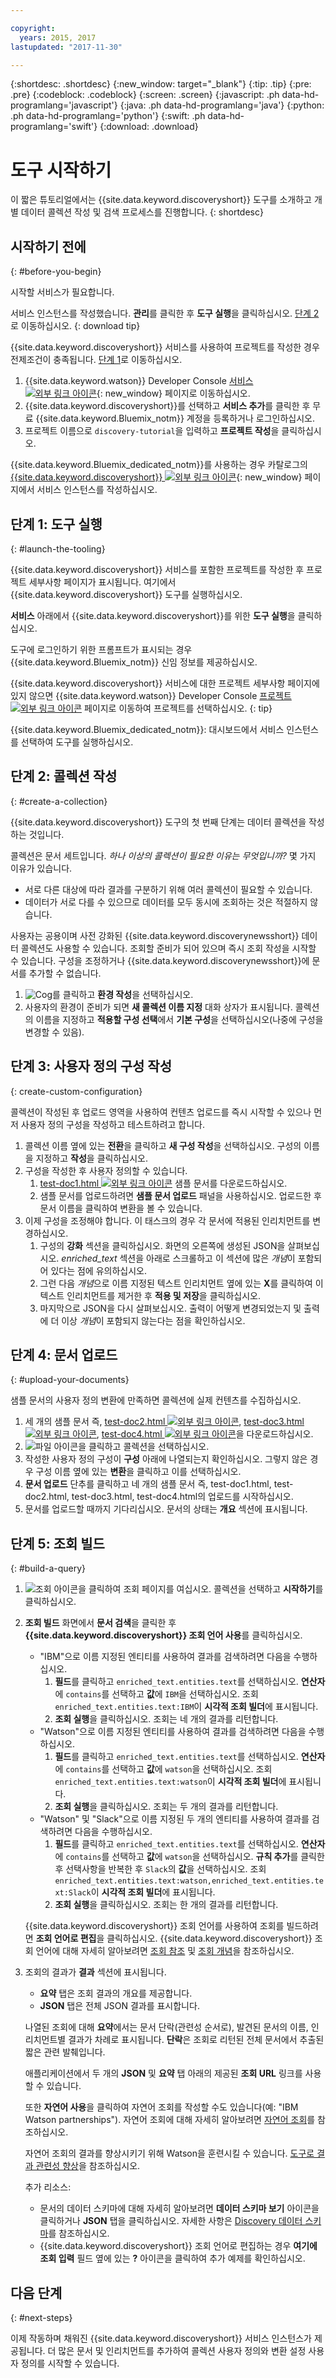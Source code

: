 ```yaml
---

copyright:
  years: 2015, 2017
lastupdated: "2017-11-30"

---
```


{:shortdesc: .shortdesc}
{:new_window: target="_blank"}
{:tip: .tip}
{:pre: .pre}
{:codeblock: .codeblock}
{:screen: .screen}
{:javascript: .ph data-hd-programlang='javascript'}
{:java: .ph data-hd-programlang='java'}
{:python: .ph data-hd-programlang='python'}
{:swift: .ph data-hd-programlang='swift'}
{:download: .download}

# 도구 시작하기

이 짧은 튜토리얼에서는 {{site.data.keyword.discoveryshort}} 도구를 소개하고 개별 데이터 콜렉션 작성 및 검색 프로세스를 진행합니다.
{: shortdesc}

## 시작하기 전에
{: #before-you-begin}

시작할 서비스가 필요합니다. 

<!-- Remove the text marked `download` after there's no g-s tab in the catalog dashboard -->

서비스 인스턴스를 작성했습니다. **관리**를 클릭한 후 **도구 실행**을 클릭하십시오. [단계 2](/docs/services/discovery/getting-started-tooling.html#create-a-collection)로 이동하십시오.
{: download tip}

{{site.data.keyword.discoveryshort}} 서비스를 사용하여 프로젝트를 작성한 경우 전제조건이 충족됩니다. [단계 1](/docs/services/discovery/getting-started-tooling.html#launch-the-tooling)로 이동하십시오. 

1.  {{site.data.keyword.watson}} Developer Console [서비스 ![외부 링크 아이콘](../../icons/launch-glyph.svg "외부 링크 아이콘")](https://console.{DomainName}/developer/watson/services){: new_window} 페이지로 이동하십시오. 
1.  {{site.data.keyword.discoveryshort}}를 선택하고 **서비스 추가**를 클릭한 후 무료 {{site.data.keyword.Bluemix_notm}} 계정을 등록하거나 로그인하십시오. 
1.  프로젝트 이름으로 `discovery-tutorial`을 입력하고 **프로젝트 작성**을 클릭하십시오.

<!-- Remove this text after dedicated instances have the Developer Console: begin -->

{{site.data.keyword.Bluemix_dedicated_notm}}를 사용하는 경우 카탈로그의 [{{site.data.keyword.discoveryshort}} ![외부 링크 아이콘](../../icons/launch-glyph.svg "외부 링크 아이콘")](https://console.{DomainName}/catalog/services/discovery/){: new_window} 페이지에서 서비스 인스턴스를 작성하십시오. 

<!-- Remove this text after dedicated instances have the Developer Console: end -->

## 단계 1: 도구 실행
{: #launch-the-tooling}

{{site.data.keyword.discoveryshort}} 서비스를 포함한 프로젝트를 작성한 후 프로젝트 세부사항 페이지가 표시됩니다. 여기에서 {{site.data.keyword.discoveryshort}} 도구를 실행하십시오. 

**서비스** 아래에서 {{site.data.keyword.discoveryshort}}를 위한 **도구 실행**을 클릭하십시오. 

<!-- To do: Add screenshot for developer console -->

도구에 로그인하기 위한 프롬프트가 표시되는 경우 {{site.data.keyword.Bluemix_notm}} 신임 정보를 제공하십시오. 

{{site.data.keyword.discoveryshort}} 서비스에 대한 프로젝트 세부사항 페이지에 있지 않으면 {{site.data.keyword.watson}} Developer Console [프로젝트 ![외부 링크 아이콘](../../icons/launch-glyph.svg "외부 링크 아이콘")](https://console.{DomainName}/developer/watson/projects) 페이지로 이동하여 프로젝트를 선택하십시오.
{: tip}

<!-- Remove this text after dedicated instances have the Developer Console: begin -->

{{site.data.keyword.Bluemix_dedicated_notm}}: 대시보드에서 서비스 인스턴스를 선택하여 도구를 실행하십시오.

<!-- Remove this text after dedicated instances have the Developer Console: end -->

## 단계 2: 콜렉션 작성
{: #create-a-collection}

{{site.data.keyword.discoveryshort}} 도구의 첫 번째 단계는 데이터 콜렉션을 작성하는 것입니다. 

콜렉션은 문서 세트입니다. *하나 이상의 콜렉션이 필요한 이유는 무엇입니까?* 몇 가지 이유가 있습니다.

- 서로 다른 대상에 따라 결과를 구분하기 위해 여러 콜렉션이 필요할 수 있습니다. 
- 데이터가 서로 다를 수 있으므로 데이터를 모두 동시에 조회하는 것은 적절하지 않습니다. 

사용자는 공용이며 사전 강화된 {{site.data.keyword.discoverynewsshort}} 데이터 콜렉션도 사용할 수 있습니다. 조회할 준비가 되어 있으며 즉시 조회 작성을 시작할 수 있습니다. 구성을 조정하거나 {{site.data.keyword.discoverynewsshort}}에 문서를 추가할 수 없습니다.

1.  ![Cog](images/icon_settings.png)<!-- {width="20" height="20" style="padding-left:5px;padding-right:5px;"} -->를 클릭하고 **환경 작성**을 선택하십시오.
1.  사용자의 환경이 준비가 되면 **새 콜렉션 이름 지정** 대화 상자가 표시됩니다. 콜렉션의 이름을 지정하고 **적용할 구성 선택**에서 **기본 구성**을 선택하십시오(나중에 구성을 변경할 수 있음). 

## 단계 3: 사용자 정의 구성 작성
{: create-custom-configuration}

콜렉션이 작성된 후 업로드 영역을 사용하여 컨텐츠 업로드를 즉시 시작할 수 있으나 먼저 사용자 정의 구성을 작성하고 테스트하려고 합니다. 

1.  콜렉션 이름 옆에 있는 **전환**을 클릭하고 **새 구성 작성**을 선택하십시오. 구성의 이름을 지정하고 **작성**을 클릭하십시오.
1.  구성을 작성한 후 사용자 정의할 수 있습니다. 
    1.  <a target="_blank" href="https://watson-developer-cloud.github.io/doc-tutorial-downloads/discovery/test-doc1.html" download>test-doc1.html <img src="../../icons/launch-glyph.svg" alt="외부 링크 아이콘" title="외부 링크 아이콘" class="style-scope doc-content"></a> 샘플 문서를 다운로드하십시오. 
    1.  샘플 문서를 업로드하려면 **샘플 문서 업로드** 패널을 사용하십시오. 업로드한 후 문서 이름을 클릭하여 변환을 볼 수 있습니다. 
1.  이제 구성을 조정해야 합니다. 이 태스크의 경우 각 문서에 적용된 인리치먼트를 변경하십시오. 
    1.  구성의 **강화** 섹션을 클릭하십시오. 화면의 오른쪽에 생성된 JSON을 살펴보십시오. *enriched_text* 섹션을 아래로 스크롤하고 이 섹션에 많은 *개념*이 포함되어 있다는 점에 유의하십시오. 
    1.  그런 다음 *개념*으로 이름 지정된 텍스트 인리치먼트 옆에 있는 **X**를 클릭하여 이 텍스트 인리치먼트를 제거한 후 **적용 및 저장**을 클릭하십시오.
    1.  마지막으로 JSON을 다시 살펴보십시오. 출력이 어떻게 변경되었는지 및 출력에 더 이상 *개념*이 포함되지 않는다는 점을 확인하십시오. 

## 단계 4: 문서 업로드
{: #upload-your-documents}

샘플 문서의 사용자 정의 변환에 만족하면 콜렉션에 실제 컨텐츠를 수집하십시오. 

1. 세 개의 샘플 문서 즉, <a target="_blank" href="https://watson-developer-cloud.github.io/doc-tutorial-downloads/discovery/test-doc2.html" download>test-doc2.html <img src="../../icons/launch-glyph.svg" alt="외부 링크 아이콘" title="외부 링크 아이콘" class="style-scope doc-content"></a>, <a target="_blank" href="https://watson-developer-cloud.github.io/doc-tutorial-downloads/discovery/test-doc3.html" download>test-doc3.html <img src="../../icons/launch-glyph.svg" alt="외부 링크 아이콘" title="외부 링크 아이콘" class="style-scope doc-content"></a>, <a target="_blank" href="https://watson-developer-cloud.github.io/doc-tutorial-downloads/discovery/test-doc4.html" download>test-doc4.html <img src="../../icons/launch-glyph.svg" alt="외부 링크 아이콘" title="외부 링크 아이콘" class="style-scope doc-content"></a>을 다운로드하십시오.
1.  ![파일 아이콘](images/icon_yourData.png)<!-- {width="20" height="20" style="padding-left:5px;padding-right:5px;"} -->을 클릭하고 콜렉션을 선택하십시오. 
1.  작성한 사용자 정의 구성이 **구성** 아래에 나열되는지 확인하십시오. 그렇지 않은 경우 구성 이름 옆에 있는 **변환**을 클릭하고 이를 선택하십시오. 
1.  **문서 업로드** 단추를 클릭하고 네 개의 샘플 문서 즉, test-doc1.html, test-doc2.html, test-doc3.html, test-doc4.html의 업로드를 시작하십시오. 
1.  문서를 업로드할 때까지 기다리십시오. 문서의 상태는 **개요** 섹션에 표시됩니다. 

## 단계 5: 조회 빌드
{: #build-a-query}

1.  ![조회 아이콘](images/search_icon.svg)<!-- {width="20" height="20" style="padding-left:5px;padding-right:5px;"} -->을 클릭하여 조회 페이지를 여십시오. 콜렉션을 선택하고 **시작하기**를 클릭하십시오.
1.  **조회 빌드** 화면에서 **문서 검색**을 클릭한 후 **{{site.data.keyword.discoveryshort}} 조회 언어 사용**를 클릭하십시오. 
    - "IBM"으로 이름 지정된 엔티티를 사용하여 결과를 검색하려면 다음을 수행하십시오. 
        1.  **필드**를 클릭하고 `enriched_text.entities.text`를 선택하십시오. **연산자**에 `contains`를 선택하고 **값**에 `IBM`을 선택하십시오. 조회 `enriched_text.entities.text:IBM`이 **시각적 조회 빌더**에 표시됩니다.
        1.  **조회 실행**을 클릭하십시오. 조회는 네 개의 결과를 리턴합니다. 
    - "Watson"으로 이름 지정된 엔티티를 사용하여 결과를 검색하려면 다음을 수행하십시오. 
        1.  **필드**를 클릭하고 `enriched_text.entities.text`를 선택하십시오. **연산자**에 `contains`를 선택하고 **값**에 `watson`을 선택하십시오. 조회 `enriched_text.entities.text:watson`이 **시각적 조회 빌더**에 표시됩니다.
        1.  **조회 실행**을 클릭하십시오. 조회는 두 개의 결과를 리턴합니다. 
    - "Watson" 및 "Slack"으로 이름 지정된 두 개의 엔티티를 사용하여 결과를 검색하려면 다음을 수행하십시오. 
        1.  **필드**를 클릭하고 `enriched_text.entities.text`를 선택하십시오. **연산자**에 `contains`를 선택하고 **값**에 `watson`을 선택하십시오. **규칙 추가**를 클릭한 후 선택사항을 반복한 후 `Slack`의 **값**을 선택하십시오. 조회 `enriched_text.entities.text:watson,enriched_text.entities.text:Slack`이 **시각적 조회 빌더**에 표시됩니다.
        1.  **조회 실행**을 클릭하십시오. 조회는 한 개의 결과를 리턴합니다. 

    {{site.data.keyword.discoveryshort}} 조회 언어를 사용하여 조회를 빌드하려면 **조회 언어로 편집**을 클릭하십시오. {{site.data.keyword.discoveryshort}} 조회 언어에 대해 자세히 알아보려면 [조회 참조](/docs/services/discovery/query-reference.html) 및 [조회 개념](/docs/services/discovery/using.html)을 참조하십시오.
1.  조회의 결과가 **결과** 섹션에 표시됩니다. 
    - **요약** 탭은 조회 결과의 개요를 제공합니다. 
    - **JSON** 탭은 전체 JSON 결과를 표시합니다. 

    나열된 조회에 대해 **요약**에서는 문서 단락(관련성 순서로), 발견된 문서의 이름, 인리치먼트별 결과가 차례로 표시됩니다. **단락**은 조회로 리턴된 전체 문서에서 추출된 짧은 관련 발췌입니다. 

    애플리케이션에서 두 개의 **JSON** 및 **요약** 탭 아래의 제공된 **조회 URL** 링크를 사용할 수 있습니다. 

    또한 **자연어 사용**을 클릭하여 자연어 조회를 작성할 수도 있습니다(예: "IBM Watson partnerships"). 자연어 조회에 대해 자세히 알아보려면 [자연어 조회](/docs/services/discovery/query-parameters.html#nlq)를 참조하십시오.

    자연어 조회의 결과를 향상시키기 위해 Watson을 훈련시킬 수 있습니다. [도구로 결과 관련성 향상](/docs/services/discovery/train-tooling.html)을 참조하십시오.

    추가 리소스:
    - 문서의 데이터 스키마에 대해 자세히 알아보려면 **데이터 스키마 보기** 아이콘을 클릭하거나 **JSON** 탭을 클릭하십시오. 자세한 사항은 [Discovery 데이터 스키마](/docs/services/discovery/using.html#discovery-schema)를 참조하십시오. 
    - {{site.data.keyword.discoveryshort}} 조회 언어로 편집하는 경우 **여기에 조회 입력** 필드 옆에 있는 **?** 아이콘을 클릭하여 추가 예제를 확인하십시오. 

## 다음 단계
{: #next-steps}

이제 작동하며 채워진 {{site.data.keyword.discoveryshort}} 서비스 인스턴스가 제공됩니다. 더 많은 문서 및 인리치먼트를 추가하여 콜렉션 사용자 정의와 변환 설정 사용자 정의를 시작할 수 있습니다. 
